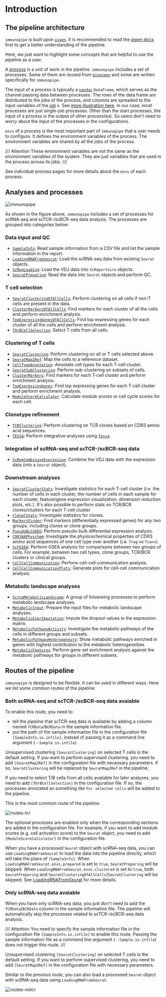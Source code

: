 # Introduction

## The pipeline architecture

`immunopipe` is built upon [`pipen`](https://github.com/pwwang/pipen). It is recommended to read the [pipen docs](https://pwwang.github.io/pipen) first to get a better understanding of the pipeline.

Here, we just want to highlight some concepts that are helpful to use the pipeline as a user.

A _[process](https://pwwang.github.io/pipen/defining-proc/)_ is a unit of work in the pipeline. `immunopipe` includes a set of processes. Some of them are reused from [`biopipen`](https://github.com/pwwang/biopipen) and some are written specifically for `immunopipe`.

The input of a process is typically a [`pandas`](https://pandas.pydata.org/) `DataFrame`, which serves as the channel passing data between processes. The rows of the data frame are distributed to the jobs of the process, and columns are spreaded to the input variables of the _[job](https://pwwang.github.io/pipen/api/pipen.job/#pipenjobjob)_ s. See [more illustration here](https://pwwang.github.io/pipen/channels/). In our case, most processes are just single-job processes. Other than the start processes, the input of a process is the output of other process(es). So users don't need to worry about the input of the processes in the configurations.

_`envs`_ of a process is the most important part of `immunopipe` that a user needs to configure. It defines the environment variables of the process. The environment variables are shared by all the jobs of the process.

/// Attention
These environment variables are not the same as the environment variables of the system. They are just variables that are used in the process across its jobs.
///

See individual process pages for more details about the `envs` of each process.

## Analyses and processes

![immunopipe](immunopipe.flowchart.png)

As shown in the figure above, `immunopipe` includes a set of processes for scRNA-seq and scTCR-/scBCR-seq data analysis. The processes are grouped into categories below:

### Data input and QC

- [`SampleInfo`](processes/SampleInfo.md): Read sample information from a CSV file and list the sample information in the report.
- [`LoadingRNAFromSeurat`](processes/LoadingRNAFromSeurat.md): Load the scRNA-seq data from existing `Seurat` objects.
- [`ScRepLoading`](processes/ScRepLoading.md): Load the VDJ data into `ScRepertoire` objects.
- [`SeuratPreparing`](processes/SeuratPreparing.md): Read the data into `Seurat` objects and perform QC.

### T cell selection

- [`SeuratClusteringOfAllCells`](processes/SeuratClusteringOfAllCells.md): Perform clustering on all cells if non-T cells are present in the data.
- [`ClusterMarkersOfAllCells`](processes/ClusterMarkersOfAllCells.md): Find markers for each cluster of all the cells and perform enrichment analysis.
- [`TopExpressingGenesOfAllCells`](processes/TopExpressingGenesOfAllCells.md): Find top expressing genes for each cluster of all the cells and perform enrichment analysis.
- [`TOrBCellSelection`](processes/TOrBCellSelection.md): Select T cells from all cells.

### Clustering of T cells

- [`SeuratClustering`](processes/SeuratClustering.md): Perform clustering on all or T cells selected above.
- [`SeuratMap2Ref`](processes/SeuratMap2Ref.md): Map the cells to a reference dataset.
- [`CellTypeAnnotation`](processes/CellTypeAnnotation.md): Annotate cell types for each T-cell cluster.
- [`SeuratSubClustering`](processes/SeuratSubClustering.md): Perform sub-clustering on subsets of cells.
- [`ClusterMarkers`](processes/ClusterMarkers.md): Find markers for each T-cell cluster and perform enrichment analysis.
- [`TopExpressingGenes`](processes/TopExpressingGenes.md): Find top expressing genes for each T-cell cluster and perform enrichment analysis.
- [`ModuleScoreCalculator`](processes/ModuleScoreCalculator.md): Calculate module scores or cell cycle scores for each cell.

### Clonotype refinement

- [`TCRClustering`](processes/TCRClustering.md): Perform clustering on TCR clones based on CDR3 amino acid sequences.
- [`TESSA`](processes/TESSA.md): Perform integrative analyses using [`Tessa`](https://github.com/jcao89757/TESSA).

### Integration of scRNA-seq and scTCR-/scBCR-seq data

- [`ScRepCombiningExpression`](processes/ScRepCombiningExpression.md): Combine the VDJ data with the expression data (into a `Seurat` object).

### Downstream analyses

- [`SeuratClusterStats`](processes/SeuratClusterStats.md): Investigate statistics for each T-cell cluster (i.e. the number of cells in each cluster, the number of cells in each sample for each cluster, feature/gene expression visualization, dimension reduction plots, etc.). It's also possible to perform stats on TCR/BCR clones/clusters for each T-cell cluster.
- [`ClonalStats`](processes/ClonalStats.md): Investigate statistics for clones.
- [`MarkersFinder`](processes/MarkersFinder.md): Find markers (differentially expressed genes) for any two groups, including clones or clone groups.
- [`PseudoBulkDEG`](processes/PseudoBulkDEG.md): Perform pseudo-bulk differential expression analysis.
- [`CDR3AAPhyschem`](processes/CDR3AAPhyschem.md): Investigate the physicochemical properties of CDR3 amino acid sequences of one cell type over another (i.e. `Treg` vs `Tconv`).
- [`ScFGSEA`](processes/ScFGSEA.md): Perform GSEA analysis for comparisons between two groups of cells. For example, between two cell types, clone groups, TCR/BCR clusters or clinical groups.
- [`CellCellCommunication`](processes/CellCellCommunication.md): Perform cell-cell communication analysis.
- [`CellCellCommunicationPlots`](processes/CellCellCommunicationPlots.md): Generate plots for cell-cell communication analysis.

### Metabolic landscape analyses

- [`ScrnaMetabolicLandscape`](processes/ScrnaMetabolicLandscape.md): A group of folowwing processes to perform metabolic landscape analyses.
- [`MetabolicInput`](processes/MetabolicInput.md): Prepare the input files for metabolic landscape analyses.
- [`MetabolicExprImputation`](processes/MetabolicExprImputation.md): Impute the dropout values in the expression matrix.
- [`MetabolicPathwayActivity`](processes/MetabolicPathwayActivity.md): Investigate the metabolic pathways of the cells in different groups and subsets.
- [`MetabolicPathwayHeterogeneity`](processes/MetabolicPathwayHeterogeneity.md): Show metabolic pathways enriched in genes with highest contribution to the metabolic heterogeneities.
- [`MetabolicFeatures`](processes/MetabolicFeatures.md): Perform gene set enrichment analysis against the metabolic pathways for groups in different subsets.

## Routes of the pipeline

`immunopipe` is designed to be flexible. It can be used in different ways. Here we list some common routes of the pipeline:

### Both scRNA-seq and scTCR-/scBCR-seq data avaiable

To enable this route, you need to:

- tell the pipeline that scTCR-seq data is available by adding a column named `TCRData`/`BCRData` in the sample information file.
- put the path of the sample information file in the configuration file `[SampleInfo.in.infile]`, instead of passing it as a command line argument (`--Sample.in.infile`).

Unsupervised clustering `[SeuratClustering]` on selected T cells is the default setting. If you want to perform supervised clustering, you need to add `[SeuratMap2Ref]` in the configuration file with necessary parameters. If so, `SeuratClustering` will be replaced by `SeuratMap2Ref` in the pipeline.

If you need to select T/B cells from all cells available for later analyses, you need to add `[TOrBCellSelection]` in the configuration file. If so, the processes annotated as something like `For selected cells` will be added to the pipeline.

This is the most common route of the pipeline:

![routes-tcr](routes-tcr.png)

The optional processes are enabled only when the corresponding sections are added in the configuration file. For example, if you want to add module scores (e.g. cell activation score) to the `Seurat` object, you need to add `[ModuleScoreCalculator]` in the configuration file.

When you have a processed `Seurat` object with scRNA-seq data, you can use `LoadingRNAFromSeurat` to load the data into the pipeline directly, which will take the place of `[SampleInfo]`. When `LoadingRNAFromSeurat.envs.prepared` is set to `true`, `SeuratPreparing` will be skipped. When `LoadingRNAFromSeurat.envs.clustered` is set to `true`, both `SeuratPreparing` and `SeuratClusteringOfAllCells`/`SeuratClustering` will be skipped. See [LoadingRNAFromSeurat](processes/LoadingRNAFromSeurat.md) for more details.

### Only scRNA-seq data avaiable

When you have only scRNA-seq data, you just don't need to add the `TCRData`/`BCRData` column in the sample information file. The pipeline will automatically skip the processes related to scTCR-/scBCR-seq data analysis.

/// Attention
You need to specify the sample information file in the configuration file `[SampleInfo.in.infile]` to enable this route. Passing the sample information file as a command line argument (`--Sample.in.infile`) does not trigger this route.
///

Unsupervised clustering `[SeuratClustering]` on selected T cells is the default setting. If you want to perform supervised clustering, you need to add `[SeuratMap2Ref]` in the configuration file with necessary parameters.

Similar to the previous route, you can also load a processed `Seurat` object with scRNA-seq data using `LoadingRNAFromSeurat`.

![routes-notcr](routes-notcr.png)
